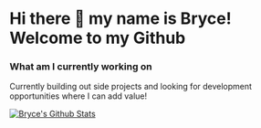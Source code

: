 # Hi there 👋 my name is Bryce! Welcome to my Github

<img src="https://img.shields.io/badge/css3%20-%231572B6.svg?&style=for-the-badge&logo=css3&logoColor=white"
     alt=""
     style="float: left; margin-right: 10px;" />
<img src="https://img.shields.io/badge/javascript%20-%23323330.svg?&style=for-the-badge&logo=javascript&logoColor=%23F7DF1E"
     alt=""
     style="float: left; margin-right: 10px;" />
<img src="https://img.shields.io/badge/node.js%20-%2343853D.svg?&style=for-the-badge&logo=node.js&logoColor=white"
     alt=""
     style="float: left; margin-right: 10px;" />
<img src="https://img.shields.io/badge/express.js%20-%23404d59.svg?&style=for-the-badge"
     alt=""
     style="float: left; margin-right: 10px;" />
<img src="https://img.shields.io/badge/bootstrap%20-%23563D7C.svg?&style=for-the-badge&logo=bootstrap&logoColor=white"
     alt=""
     style="float: left; margin-right: 10px;" />
<img src="https://img.shields.io/badge/jquery%20-%230769AD.svg?&style=for-the-badge&logo=jquery&logoColor=white"
     alt=""
     style="float: left; margin-right: 10px;" />
<img src="https://img.shields.io/badge/react%20-%230769AD.svg?&style=for-the-badge&logo=react&logoColor=orange"
     alt=""
     style="float: left; margin-right: 10px;" />
<img src="https://img.shields.io/badge/graphql%20-%230769AD.svg?&style=for-the-badge&logo=graphql&logoColor=purple"
     alt=""
     style="float: left; margin-right: 10px;" />
     
### What am I currently working on
Currently building out side projects and looking for development opportunities where I can add value! 



[![Bryce's Github Stats](https://github-readme-stats.vercel.app/api?username=bdrawe)](https://github.com/bdrawe/github-readme-stats)



  






